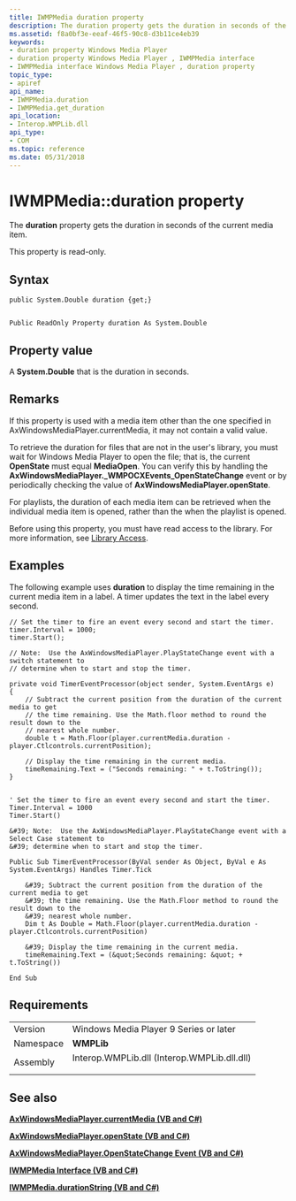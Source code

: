 ```yaml
---
title: IWMPMedia duration property
description: The duration property gets the duration in seconds of the current media item.
ms.assetid: f8a0bf3e-eeaf-46f5-90c8-d3b11ce4eb39
keywords:
- duration property Windows Media Player
- duration property Windows Media Player , IWMPMedia interface
- IWMPMedia interface Windows Media Player , duration property
topic_type:
- apiref
api_name:
- IWMPMedia.duration
- IWMPMedia.get_duration
api_location:
- Interop.WMPLib.dll
api_type:
- COM
ms.topic: reference
ms.date: 05/31/2018
---
```


# IWMPMedia::duration property

The **duration** property gets the duration in seconds of the current media item.

This property is read-only.

## Syntax


```CSharp
public System.Double duration {get;}
```


```VB

Public ReadOnly Property duration As System.Double
```





## Property value

A **System.Double** that is the duration in seconds.

## Remarks

If this property is used with a media item other than the one specified in AxWindowsMediaPlayer.currentMedia, it may not contain a valid value.

To retrieve the duration for files that are not in the user's library, you must wait for Windows Media Player to open the file; that is, the current **OpenState** must equal **MediaOpen**. You can verify this by handling the **AxWindowsMediaPlayer.\_WMPOCXEvents\_OpenStateChange** event or by periodically checking the value of **AxWindowsMediaPlayer.openState**.

For playlists, the duration of each media item can be retrieved when the individual media item is opened, rather than the when the playlist is opened.

Before using this property, you must have read access to the library. For more information, see [Library Access](library-access.md).

## Examples

The following example uses **duration** to display the time remaining in the current media item in a label. A timer updates the text in the label every second.


```CSharp
// Set the timer to fire an event every second and start the timer.
timer.Interval = 1000;
timer.Start();

// Note:  Use the AxWindowsMediaPlayer.PlayStateChange event with a switch statement to
// determine when to start and stop the timer. 

private void TimerEventProcessor(object sender, System.EventArgs e)
{
    // Subtract the current position from the duration of the current media to get
    // the time remaining. Use the Math.floor method to round the result down to the
    // nearest whole number.
    double t = Math.Floor(player.currentMedia.duration - player.Ctlcontrols.currentPosition);

    // Display the time remaining in the current media.
    timeRemaining.Text = ("Seconds remaining: " + t.ToString());        
}
```


```VB

' Set the timer to fire an event every second and start the timer.
Timer.Interval = 1000
Timer.Start()

&#39; Note:  Use the AxWindowsMediaPlayer.PlayStateChange event with a Select Case statement to
&#39; determine when to start and stop the timer. 

Public Sub TimerEventProcessor(ByVal sender As Object, ByVal e As System.EventArgs) Handles Timer.Tick

    &#39; Subtract the current position from the duration of the current media to get
    &#39; the time remaining. Use the Math.Floor method to round the result down to the
    &#39; nearest whole number.
    Dim t As Double = Math.Floor(player.currentMedia.duration - player.Ctlcontrols.currentPosition)

    &#39; Display the time remaining in the current media.
    timeRemaining.Text = (&quot;Seconds remaining: &quot; + t.ToString())

End Sub
```





## Requirements



|                      |                                                                                                                        |
|----------------------|------------------------------------------------------------------------------------------------------------------------|
| Version<br/>   | Windows Media Player 9 Series or later<br/>                                                                      |
| Namespace<br/> | **WMPLib**<br/>                                                                                                  |
| Assembly<br/>  | <dl> <dt>Interop.WMPLib.dll (Interop.WMPLib.dll.dll)</dt> </dl> |



## See also

<dl> <dt>

[**AxWindowsMediaPlayer.currentMedia (VB and C#)**](axwmplib-axwindowsmediaplayer-currentmedia--vb-and-c.md)
</dt> <dt>

[**AxWindowsMediaPlayer.openState (VB and C#)**](axwmplib-axwindowsmediaplayer-openstate--vb-and-c.md)
</dt> <dt>

[**AxWindowsMediaPlayer.OpenStateChange Event (VB and C#)**](axwmplib-axwindowsmediaplayer-openstatechange.md)
</dt> <dt>

[**IWMPMedia Interface (VB and C#)**](iwmpmedia--vb-and-c.md)
</dt> <dt>

[**IWMPMedia.durationString (VB and C#)**](wmplibiwmpmedia-iwmpmedia-durationstring--vb-and-c.md)
</dt> </dl>

 

 





